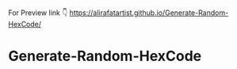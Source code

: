For Preview link 👇
https://alirafatartist.github.io/Generate-Random-HexCode/

# Generate-Random-HexCode
